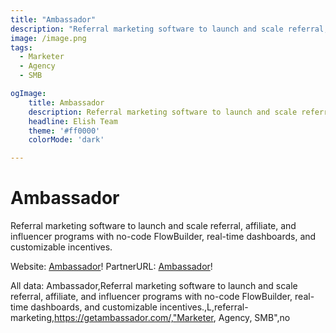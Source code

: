 ```yaml
---
title: "Ambassador"
description: "Referral marketing software to launch and scale referral, affiliate, and influencer programs with no-code FlowBuilder, real-time dashboards, and customizable incentives."
image: /image.png
tags:
  - Marketer
  - Agency
  - SMB

ogImage:
    title: Ambassador
    description: Referral marketing software to launch and scale referral, affiliate, and influencer programs with no-code FlowBuilder, real-time dashboards, and customizable incentives.
    headline: Elish Team
    theme: '#ff0000'
    colorMode: 'dark'

---
```


# Ambassador

Referral marketing software to launch and scale referral, affiliate, and influencer programs with no-code FlowBuilder, real-time dashboards, and customizable incentives.

Website: [Ambassador](https://getambassador.com/)!
PartnerURL: [Ambassador](no)!

All data:
Ambassador,Referral marketing software to launch and scale referral, affiliate, and influencer programs with no-code FlowBuilder, real-time dashboards, and customizable incentives.,L,referral-marketing,https://getambassador.com/,"Marketer, Agency, SMB",no